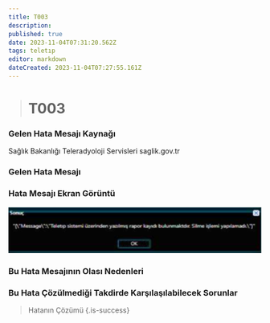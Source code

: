 ```yaml
---
title: T003
description: 
published: true
date: 2023-11-04T07:31:20.562Z
tags: teletıp
editor: markdown
dateCreated: 2023-11-04T07:27:55.161Z
---
```


> # T003 

### Gelen Hata Mesajı Kaynağı
Sağlık Bakanlığı Teleradyoloji Servisleri  saglik.gov.tr  

### Gelen Hata Mesajı 

### Hata Mesajı Ekran Görüntü

![t002.png](/hatagoruntu/t002.png)

### Bu Hata Mesajının Olası Nedenleri 


### Bu Hata Çözülmediği Takdirde Karşılaşılabilecek Sorunlar


> Hatanın Çözümü
{.is-success}


